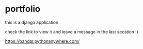 # portfolio

this is a django application. 

check the link to view it and leave a message in the last secation :) 

https://bandar.pythonanywhere.com/
